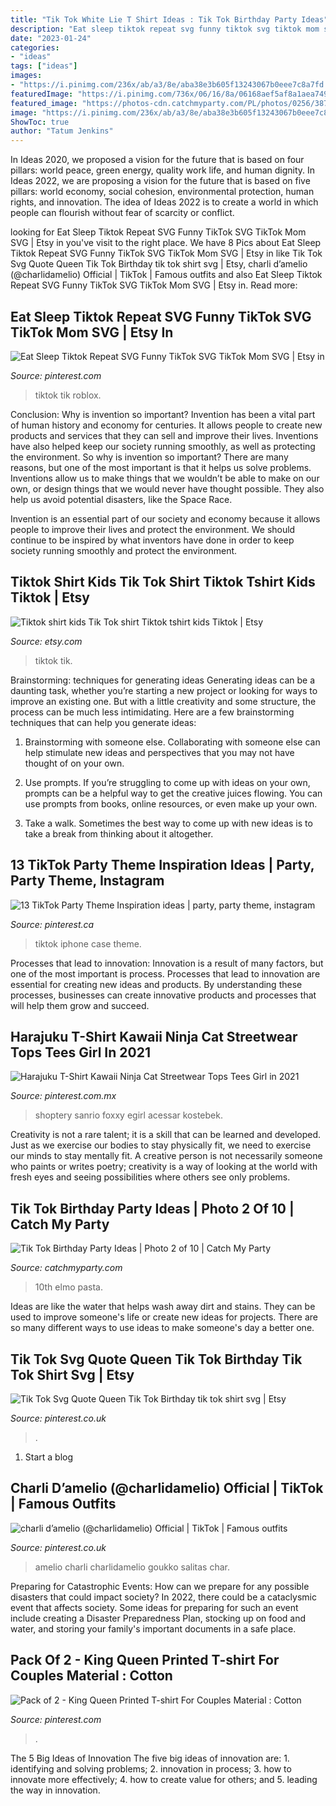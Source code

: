 ```yaml
---
title: "Tik Tok White Lie T Shirt Ideas : Tik Tok Birthday Party Ideas"
description: "Eat sleep tiktok repeat svg funny tiktok svg tiktok mom svg"
date: "2023-01-24"
categories:
- "ideas"
tags: ["ideas"]
images:
- "https://i.pinimg.com/236x/ab/a3/8e/aba38e3b605f13243067b0eee7c8a7fd.jpg"
featuredImage: "https://i.pinimg.com/736x/06/16/8a/06168aef5af8a1aea749e52ece03ecd3.jpg"
featured_image: "https://photos-cdn.catchmyparty.com/PL/photos/0256/3870/023e2b64-b9b2-4e47-b124-8a7ed7c2daf0.jpeg"
image: "https://i.pinimg.com/236x/ab/a3/8e/aba38e3b605f13243067b0eee7c8a7fd.jpg"
ShowToc: true
author: "Tatum Jenkins"
---
```



In Ideas 2020, we proposed a vision for the future that is based on four pillars: world peace, green energy, quality work life, and human dignity. In Ideas 2022, we are proposing a vision for the future that is based on five pillars: world economy, social cohesion, environmental protection, human rights, and innovation. The idea of Ideas 2022 is to create a world in which people can flourish without fear of scarcity or conflict.

	

		
looking for Eat Sleep Tiktok Repeat SVG Funny TikTok SVG TikTok Mom SVG | Etsy in you've visit to the right place. We have 8 Pics about Eat Sleep Tiktok Repeat SVG Funny TikTok SVG TikTok Mom SVG | Etsy in like Tik Tok Svg Quote Queen Tik Tok Birthday tik tok shirt svg | Etsy, charli d’amelio (@charlidamelio) Official | TikTok | Famous outfits and also Eat Sleep Tiktok Repeat SVG Funny TikTok SVG TikTok Mom SVG | Etsy in. Read more:
		
    
## Eat Sleep Tiktok Repeat SVG Funny TikTok SVG TikTok Mom SVG | Etsy In

<img loading=lazy src="https://i.pinimg.com/originals/b2/c6/0d/b2c60da5b645a6cd10c966652baa8394.jpg" onerror="this.onerror=null;this.src='https://tse4.mm.bing.net/th?id=OIP.4afPxfj41ogL0Yl-IxjxkgHaF7&amp;pid=15.1';" alt="Eat Sleep Tiktok Repeat SVG Funny TikTok SVG TikTok Mom SVG | Etsy in">

_Source: pinterest.com_

>tiktok tik roblox. 

	

Conclusion: Why is invention so important?
Invention has been a vital part of human history and economy for centuries. It allows people to create new products and services that they can sell and improve their lives. Inventions have also helped keep our society running smoothly, as well as protecting the environment.
So why is invention so important? There are many reasons, but one of the most important is that it helps us solve problems. Inventions allow us to make things that we wouldn’t be able to make on our own, or design things that we would never have thought possible. They also help us avoid potential disasters, like the Space Race.

 Invention is an essential part of our society and economy because it allows people to improve their lives and protect the environment. We should continue to be inspired by what inventors have done in order to keep society running smoothly and protect the environment.

    
## Tiktok Shirt Kids Tik Tok Shirt Tiktok Tshirt Kids Tiktok | Etsy

<img loading=lazy src="https://i.etsystatic.com/23373586/r/il/de994e/2646960574/il_794xN.2646960574_721c.jpg" onerror="this.onerror=null;this.src='https://tse2.mm.bing.net/th?id=OIP.eZhFi50Vv-LURBhaD8-rQgHaLH&amp;pid=15.1';" alt="Tiktok shirt kids Tik Tok shirt Tiktok tshirt kids Tiktok | Etsy">

_Source: etsy.com_

>tiktok tik. 

	

Brainstorming: techniques for generating ideas
Generating ideas can be a daunting task, whether you’re starting a new project or looking for ways to improve an existing one. But with a little creativity and some structure, the process can be much less intimidating.
Here are a few brainstorming techniques that can help you generate ideas:

1. Brainstorming with someone else. Collaborating with someone else can help stimulate new ideas and perspectives that you may not have thought of on your own.

2. Use prompts. If you’re struggling to come up with ideas on your own, prompts can be a helpful way to get the creative juices flowing. You can use prompts from books, online resources, or even make up your own.

3. Take a walk. Sometimes the best way to come up with new ideas is to take a break from thinking about it altogether.

    
## 13 TikTok Party Theme Inspiration Ideas | Party, Party Theme, Instagram

<img loading=lazy src="https://i.pinimg.com/236x/ab/a3/8e/aba38e3b605f13243067b0eee7c8a7fd.jpg" onerror="this.onerror=null;this.src='https://tse3.mm.bing.net/th?id=OIP.zeavY3pXOeccoafcBOFJHwAAAA&amp;pid=15.1';" alt="13 TikTok Party Theme Inspiration ideas | party, party theme, instagram">

_Source: pinterest.ca_

>tiktok iphone case theme. 

	

Processes that lead to innovation:
Innovation is a result of many factors, but one of the most important is process. Processes that lead to innovation are essential for creating new ideas and products. By understanding these processes, businesses can create innovative products and processes that will help them grow and succeed.

    
## Harajuku T-Shirt Kawaii Ninja Cat Streetwear Tops Tees Girl In 2021

<img loading=lazy src="https://i.pinimg.com/736x/06/16/8a/06168aef5af8a1aea749e52ece03ecd3.jpg" onerror="this.onerror=null;this.src='https://tse1.mm.bing.net/th?id=OIP.WKc4V01-Z2DAhJeQzH6YoAHaHa&amp;pid=15.1';" alt="Harajuku T-Shirt Kawaii Ninja Cat Streetwear Tops Tees Girl in 2021">

_Source: pinterest.com.mx_

>shoptery sanrio foxxy egirl acessar kostebek. 

	

Creativity is not a rare talent; it is a skill that can be learned and developed. Just as we exercise our bodies to stay physically fit, we need to exercise our minds to stay mentally fit. A creative person is not necessarily someone who paints or writes poetry; creativity is a way of looking at the world with fresh eyes and seeing possibilities where others see only problems.

    
## Tik Tok Birthday Party Ideas | Photo 2 Of 10 | Catch My Party

<img loading=lazy src="https://photos-cdn.catchmyparty.com/PL/photos/0256/3870/023e2b64-b9b2-4e47-b124-8a7ed7c2daf0.jpeg" onerror="this.onerror=null;this.src='https://tse2.mm.bing.net/th?id=OIP.kdnotXHyPM_5ELQKsvgodwHaJ4&amp;pid=15.1';" alt="Tik Tok Birthday Party Ideas | Photo 2 of 10 | Catch My Party">

_Source: catchmyparty.com_

>10th elmo pasta. 

	

Ideas are like the water that helps wash away dirt and stains. They can be used to improve someone's life or create new ideas for projects. There are so many different ways to use ideas to make someone's day a better one.

    
## Tik Tok Svg Quote Queen Tik Tok Birthday Tik Tok Shirt Svg | Etsy

<img loading=lazy src="https://i.pinimg.com/736x/4b/72/7c/4b727cb886bf4a849a2cdaa17a33eb51.jpg" onerror="this.onerror=null;this.src='https://tse2.mm.bing.net/th?id=OIP.oak4Gq0kEH7QQth_AiwijAHaHa&amp;pid=15.1';" alt="Tik Tok Svg Quote Queen Tik Tok Birthday tik tok shirt svg | Etsy">

_Source: pinterest.co.uk_

>. 

	

1. Start a blog

    
## Charli D’amelio (@charlidamelio) Official | TikTok | Famous Outfits

<img loading=lazy src="https://i.pinimg.com/736x/3e/35/68/3e356852a65a924d6d4bfbc141182075.jpg" onerror="this.onerror=null;this.src='https://tse4.mm.bing.net/th?id=OIP.F8v6hX9bjjwswggddkPXfwHaNK&amp;pid=15.1';" alt="charli d’amelio (@charlidamelio) Official | TikTok | Famous outfits">

_Source: pinterest.co.uk_

>amelio charli charlidamelio goukko salitas char. 

	

Preparing for Catastrophic Events: How can we prepare for any possible disasters that could impact society?
In 2022, there could be a cataclysmic event that affects society. Some ideas for preparing for such an event include creating a Disaster Preparedness Plan, stocking up on food and water, and storing your family's important documents in a safe place.

    
## Pack Of 2 - King Queen Printed T-shirt For Couples Material : Cotton

<img loading=lazy src="https://i.pinimg.com/originals/b7/56/92/b756924032aa27db924fdffbbbf18964.jpg" onerror="this.onerror=null;this.src='https://tse3.mm.bing.net/th?id=OIP.mab0zqXsiMB4chMM73liHAHaHa&amp;pid=15.1';" alt="Pack of 2 - King Queen Printed T-shirt For Couples Material : Cotton">

_Source: pinterest.com_

>. 

	

The 5 Big Ideas of Innovation
The five big ideas of innovation are: 1. identifying and solving problems; 2. innovation in process; 3. how to innovate more effectively; 4. how to create value for others; and 5. leading the way in innovation.

